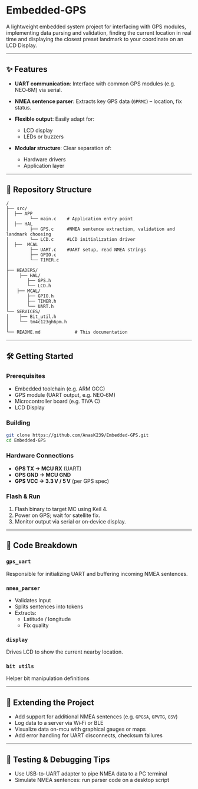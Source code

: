 
# Embedded-GPS

A lightweight embedded system project for interfacing with GPS modules, implementing data parsing and validation, finding the current location in real time and displaying the closest preset landmark to your coordinate on an LCD Display.

---

## ✨ Features

* **UART communication**: Interface with common GPS modules (e.g. NEO‑6M) via serial.
* **NMEA sentence parser**: Extracts key GPS data (`GPRMC`) – location, fix status.
* **Flexible output**: Easily adapt for:

  * LCD display
  * LEDs or buzzers

* **Modular structure**: Clear separation of:

  * Hardware drivers
  * Application layer

---

## 📁 Repository Structure

```
/
├── src/
│  ├── APP
│        └── main.c    # Application entry point
│  ├── HAL
│        ├── GPS.c     #NMEA sentence extraction, validation and landmark choosing
│        └── LCD.c     #LCD initialization driver
│  ├──  MCAL
│        ├── UART.c    #UART setup, read NMEA strings
│        ├── GPIO.c
│        └── TIMER.c  
│        
├── HEADERS/
│    ├── HAL/
│       ├── GPS.h
│       └── LCD.h
│   ├── MCAL/
│       ├── GPIO.h
│       ├── TIMER.h
│       └── UART.h
└── SERVICES/
│    ├── Bit_util.h
│    └── tm4c123gh6pm.h
│
└── README.md             # This documentation
```

---

## 🛠️ Getting Started

### Prerequisites

* Embedded toolchain (e.g. ARM GCC)
* GPS module (UART output, e.g. NEO‑6M)
* Microcontroller board (e.g. TIVA C)
* LCD Display

### Building

```bash
git clone https://github.com/AnasK239/Embedded-GPS.git
cd Embedded-GPS
```

### Hardware Connections

* **GPS TX → MCU RX** (UART)
* **GPS GND → MCU GND**
* **GPS VCC → 3.3 V / 5 V** (per GPS spec)

### Flash & Run

1. Flash binary to target MC using Keil 4.
2. Power on GPS; wait for satellite fix.
3. Monitor output via serial or on‑device display.

---

## 🧩 Code Breakdown

### `gps_uart`

Responsible for initializing UART and buffering incoming NMEA sentences.

### `nmea_parser`

* Validates Input
* Splits sentences into tokens
* Extracts:
  * Latitude / longitude
  * Fix quality



### `display`

Drives  LCD to show the current nearby location.

### `bit utils`

Helper bit manipulation definitions 

---

## 🔌 Extending the Project

* Add support for additional NMEA sentences (e.g. `GPGSA`, `GPVTG`, `GSV`)
* Log data to a server via Wi‑Fi or BLE
* Visualize data on-mcu with graphical gauges or maps
* Add error handling for UART disconnects, checksum failures

---

## 🧪 Testing & Debugging Tips
* Use USB-to-UART adapter to pipe NMEA data to a PC terminal
* Simulate NMEA sentences: run parser code on a desktop script




